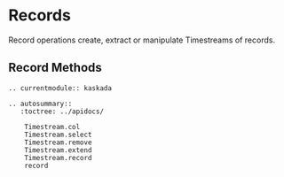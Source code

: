# Records

Record operations create, extract or manipulate Timestreams of records.

## Record Methods

```{eval-rst}
.. currentmodule:: kaskada

.. autosummary::
   :toctree: ../apidocs/

    Timestream.col
    Timestream.select
    Timestream.remove
    Timestream.extend
    Timestream.record
    record
```